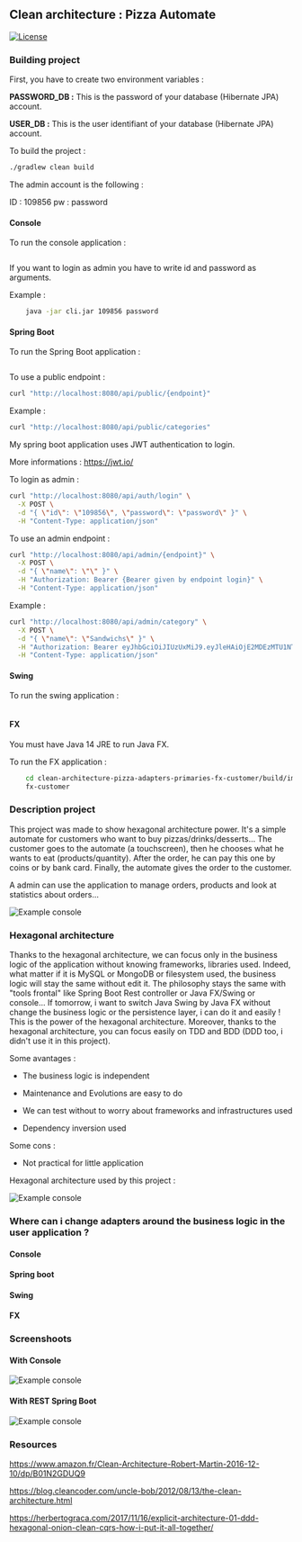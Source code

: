 ## Clean architecture : Pizza Automate

[![License](https://img.shields.io/badge/License-Apache%202.0-blue.svg)](https://opensource.org/licenses/Apache-2.0)

### Building project

First, you have to create two environment variables : 

**PASSWORD_DB :** This is the password of your database (Hibernate JPA) account.

**USER_DB :** This is the user identifiant of your database (Hibernate JPA) account.

To build the project :

```bash
./gradlew clean build
```

The admin account is the following :

ID : 109856
pw : password

#### Console 

To run the console application :

```bash
```

If you want to login as admin you have to write id and password as arguments.

Example :

```bash
    java -jar cli.jar 109856 password
```

#### Spring Boot

To run the Spring Boot application :

```bash
```

To use a public endpoint :

```bash
curl "http://localhost:8080/api/public/{endpoint}"
```

Example :

```bash
curl "http://localhost:8080/api/public/categories"
```

My spring boot application uses JWT authentication to login.

More informations : https://jwt.io/ 

To login as admin :

```bash
curl "http://localhost:8080/api/auth/login" \
  -X POST \
  -d "{ \"id\": \"109856\", \"password\": \"password\" }" \
  -H "Content-Type: application/json" 
```

To use an admin endpoint :

```bash
curl "http://localhost:8080/api/admin/{endpoint}" \
  -X POST \
  -d "{ \"name\": \"\" }" \
  -H "Authorization: Bearer {Bearer given by endpoint login}" \
  -H "Content-Type: application/json" 
```

Example :

```bash
curl "http://localhost:8080/api/admin/category" \
  -X POST \
  -d "{ \"name\": \"Sandwichs\" }" \
  -H "Authorization: Bearer eyJhbGciOiJIUzUxMiJ9.eyJleHAiOjE2MDEzMTU1NTQsImlhdCI6MTYwMTMxMzc1NCwic3ViIjoiMTA5ODU2IiwiaWQiOiIxMDk4NTYifQ.RhR37VwCpnOpQNRqYAuyCWAawqXF-WR2cxqZbnYFgHc9QzqoiZw0Gl_t_4WrnYAlUk4ku_Ta0Vd_1g453e1IYw" \
  -H "Content-Type: application/json" 
```

#### Swing

To run the swing application :

```bash
```

#### FX

You must have Java 14 JRE to run Java FX.

To run the FX application :

```bash
    cd clean-architecture-pizza-adapters-primaries-fx-customer/build/image/bin
    fx-customer
```

### Description project

This project was made to show hexagonal architecture power. It's a simple automate for customers who want to buy pizzas/drinks/desserts...
The customer goes to the automate (a touchscreen), then he chooses what he wants to eat (products/quantity). After the order, he can
pay this one by coins or by bank card. Finally, the automate gives the order to the customer. 

A admin can use the application to manage orders, products and look at statistics about orders...

![Example console](images/usecases.png)

### Hexagonal architecture

Thanks to the hexagonal architecture, we can focus only in the business logic of the application without knowing 
frameworks, libraries used. Indeed, what matter if it is MySQL or MongoDB or filesystem used, the business logic
will stay the same without edit it. The philosophy stays the same with "tools frontal" like Spring Boot Rest controller
or Java FX/Swing or console... If tomorrow, i want to switch Java Swing by Java FX without change the business logic or
the persistence layer, i can do it and easily ! This is the power of the hexagonal architecture.
Moreover, thanks to the hexagonal architecture, you can focus easily on TDD and BDD (DDD too, i didn't use it in this project).

Some avantages :

* The business logic is independent

* Maintenance and Evolutions are easy to do

* We can test without to worry about frameworks and infrastructures used

* Dependency inversion used

Some cons :

* Not practical for little application

Hexagonal architecture used by this project : 

![Example console](images/architecture-pizza.png)

### Where can i change adapters around the business logic in the user application ?

#### Console

#### Spring boot

#### Swing

#### FX

### Screenshoots

#### With Console

![Example console](images/example-console.jpg)

#### With REST Spring Boot

![Example console](images/example-spring-boot.jpg)

### Resources 

https://www.amazon.fr/Clean-Architecture-Robert-Martin-2016-12-10/dp/B01N2GDUQ9

https://blog.cleancoder.com/uncle-bob/2012/08/13/the-clean-architecture.html

https://herbertograca.com/2017/11/16/explicit-architecture-01-ddd-hexagonal-onion-clean-cqrs-how-i-put-it-all-together/ 
